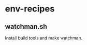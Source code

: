 # env-recipes

## watchman.sh

Install build tools and make [watchman](https://facebook.github.io/watchman/docs/install.html).

   
